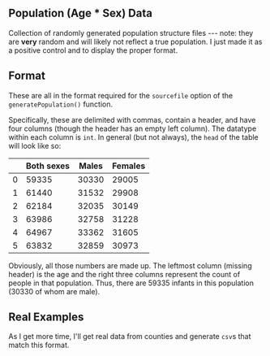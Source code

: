 ## Population (Age * Sex) Data
Collection of randomly generated population structure files --- note: they are **very** random and will likely not reflect a true population. I just made it as a positive control and to display the proper format.

## Format
These are all in the format required for the `sourcefile` option of the `generatePopulation()` function.

Specifically, these are delimited with commas, contain a header, and have four columns (though the header has an empty left column). The datatype within each column is `int`. In general (but not always), the `head` of the table will look like so:

||Both sexes| Males | Females | 
|---|---|---|---|
0|59335|30330|29005
1|61440|31532|29908
2|62184|32035|30149
3|63986|32758|31228
4|64967|33362|31605
5|63832|32859|30973

Obviously, all those numbers are made up. The leftmost column (missing header) is the age and the right three columns represent the count of people in that population. Thus, there are 59335 infants in this population (30330 of whom are male).

## Real Examples
As I get more time, I'll get real data from counties and generate `csv`s that match this format.

